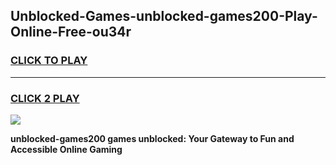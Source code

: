 
## Unblocked-Games-unblocked-games200-Play-Online-Free-ou34r
<h3>
<a href="https://premium76.site?title=unblocked-games200&ref=26A">CLICK TO PLAY</a></h3>
<hr>

<h3>
<a href="https://premium76.site?title=unblocked-games200&ref=26A">CLICK 2 PLAY</a>
  
</h3>

<a href="https://premium76.site?title=unblocked-games200&ref=26A"><img src="https://clearcache.store/games.png"></a>


**unblocked-games200 games unblocked: Your Gateway to Fun and Accessible Online Gaming**
